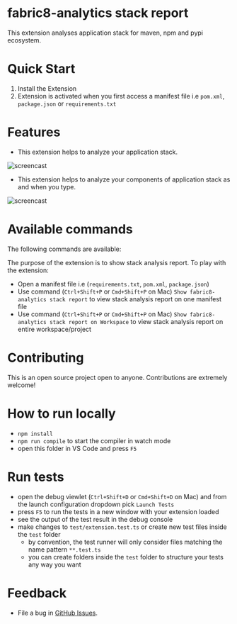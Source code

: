 # fabric8-analytics stack report

This extension analyses application stack for maven, npm and pypi ecosystem.

Quick Start
============
1. Install the Extension
2. Extension is activated when you first access a manifest file i.e `pom.xml`, `package.json` or `requirements.txt`

Features
=========

* This extension helps to analyze your application stack.

![ screencast ](https://raw.githubusercontent.com/fabric8-analytics/fabric8-analytics-vscode-extension/master/images/stackanalysis.png)

* This extension helps to analyze your components of application stack as and when you type.

![ screencast ](https://raw.githubusercontent.com/fabric8-analytics/fabric8-analytics-vscode-extension/master/images/compAnalysis.png)


Available commands
==========================
The following commands are available:

The purpose of the extension is to show stack analysis report. To play with the extension:
- Open a manifest file i.e (`requirements.txt`, `pom.xml`, `package.json`)
- Use command (`Ctrl+Shift+P` or `Cmd+Shift+P` on Mac) `Show fabric8-analytics stack report` to view stack analysis report on one manifest file
- Use command (`Ctrl+Shift+P` or `Cmd+Shift+P` on Mac) `Show fabric8-analytics stack report on Workspace` to view stack analysis report on entire workspace/project


Contributing
===============
This is an open source project open to anyone. Contributions are extremely welcome!


# How to run locally

* `npm install`
* `npm run compile` to start the compiler in watch mode
* open this folder in VS Code and press `F5`


# Run tests
* open the debug viewlet (`Ctrl+Shift+D` or `Cmd+Shift+D` on Mac) and from the launch configuration dropdown pick `Launch Tests`
* press `F5` to run the tests in a new window with your extension loaded
* see the output of the test result in the debug console
* make changes to `test/extension.test.ts` or create new test files inside the `test` folder
    * by convention, the test runner will only consider files matching the name pattern `**.test.ts`
    * you can create folders inside the `test` folder to structure your tests any way you want


Feedback
===============
* File a bug in [GitHub Issues](https://github.com/fabric8-analytics/fabric8-analytics-vscode-extension/issues).
